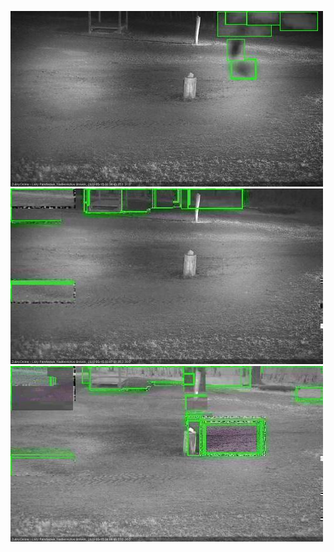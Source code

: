 ![20200515-023052-030054](in2/20200515/20200515-023052-030054_0_.jpg)
![20200515-033107-040108](in2/20200515/20200515-033107-040108_0_.jpg)
![20200515-040115-043118](in2/20200515/20200515-040115-043118_0_.jpg)
